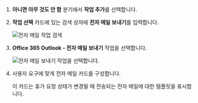 1. **아니면 아무 것도 안 함** 분기에서 **작업 추가**를 선택합니다.
2. **작업 선택** 카드에 있는 검색 상자에 **전자 메일 보내기**를 입력합니다.
   
    ![전자 메일 작업 검색](includes/media/modern-approvals/search-send-email-no.png)
3. **Office 365 Outlook - 전자 메일 보내기** 작업을 선택합니다.
   
    ![전자 메일 보내기 작업을 선택합니다.](includes/media/modern-approvals/select-send-email-no.png)
4. 사용자 요구에 맞게 전자 메일 카드를 구성합니다.
   
     이 카드는 휴가 요청 상태가 변경될 때 전송되는 전자 메일에 대한 템플릿을 표시합니다.

